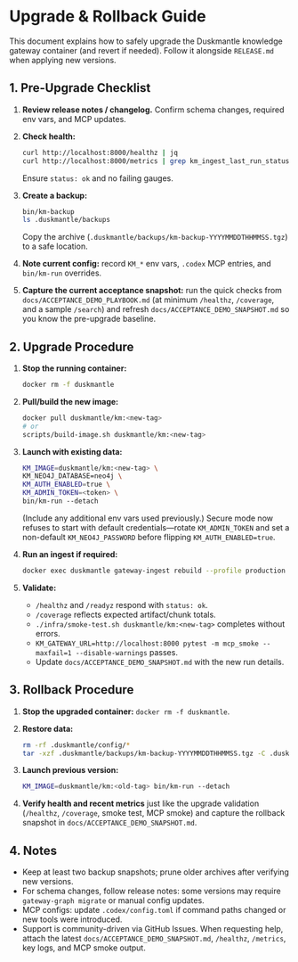 # Upgrade & Rollback Guide

This document explains how to safely upgrade the Duskmantle knowledge gateway container (and revert if needed). Follow it alongside `RELEASE.md` when applying new versions.

## 1. Pre-Upgrade Checklist

1. **Review release notes / changelog.** Confirm schema changes, required env vars, and MCP updates.
2. **Check health:**

   ```bash
   curl http://localhost:8000/healthz | jq
   curl http://localhost:8000/metrics | grep km_ingest_last_run_status
   ```

   Ensure `status: ok` and no failing gauges.
3. **Create a backup:**

   ```bash
   bin/km-backup
   ls .duskmantle/backups
   ```

   Copy the archive (`.duskmantle/backups/km-backup-YYYYMMDDTHHMMSS.tgz`) to a safe location.
4. **Note current config:** record `KM_*` env vars, `.codex` MCP entries, and `bin/km-run` overrides.
5. **Capture the current acceptance snapshot:** run the quick checks from `docs/ACCEPTANCE_DEMO_PLAYBOOK.md` (at minimum `/healthz`, `/coverage`, and a sample `/search`) and refresh `docs/ACCEPTANCE_DEMO_SNAPSHOT.md` so you know the pre-upgrade baseline.

## 2. Upgrade Procedure

1. **Stop the running container:**

   ```bash
   docker rm -f duskmantle
   ```

2. **Pull/build the new image:**

   ```bash
   docker pull duskmantle/km:<new-tag>
   # or
   scripts/build-image.sh duskmantle/km:<new-tag>
   ```

3. **Launch with existing data:**

   ```bash
   KM_IMAGE=duskmantle/km:<new-tag> \
   KM_NEO4J_DATABASE=neo4j \
   KM_AUTH_ENABLED=true \
   KM_ADMIN_TOKEN=<token> \
   bin/km-run --detach
   ```

   (Include any additional env vars used previously.)
   Secure mode now refuses to start with default credentials—rotate `KM_ADMIN_TOKEN` and set a non-default `KM_NEO4J_PASSWORD` before flipping `KM_AUTH_ENABLED=true`.
4. **Run an ingest if required:**

   ```bash
   docker exec duskmantle gateway-ingest rebuild --profile production
   ```

5. **Validate:**
   - `/healthz` and `/readyz` respond with `status: ok`.
   - `/coverage` reflects expected artifact/chunk totals.
   - `./infra/smoke-test.sh duskmantle/km:<new-tag>` completes without errors.
   - `KM_GATEWAY_URL=http://localhost:8000 pytest -m mcp_smoke --maxfail=1 --disable-warnings` passes.
   - Update `docs/ACCEPTANCE_DEMO_SNAPSHOT.md` with the new run details.

## 3. Rollback Procedure

1. **Stop the upgraded container:** `docker rm -f duskmantle`.
2. **Restore data:**

   ```bash
   rm -rf .duskmantle/config/*
   tar -xzf .duskmantle/backups/km-backup-YYYYMMDDTHHMMSS.tgz -C .duskmantle/config
   ```

3. **Launch previous version:**

   ```bash
   KM_IMAGE=duskmantle/km:<old-tag> bin/km-run --detach
   ```

4. **Verify health and recent metrics** just like the upgrade validation (`/healthz`, `/coverage`, smoke test, MCP smoke) and capture the rollback snapshot in `docs/ACCEPTANCE_DEMO_SNAPSHOT.md`.

## 4. Notes

- Keep at least two backup snapshots; prune older archives after verifying new versions.
- For schema changes, follow release notes: some versions may require `gateway-graph migrate` or manual config updates.
- MCP configs: update `.codex/config.toml` if command paths changed or new tools were introduced.
- Support is community-driven via GitHub Issues. When requesting help, attach the latest `docs/ACCEPTANCE_DEMO_SNAPSHOT.md`, `/healthz`, `/metrics`, key logs, and MCP smoke output.
